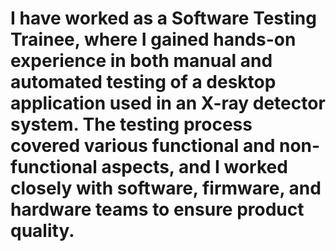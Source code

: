 #  I have worked as a Software Testing Trainee, where I gained hands-on experience in both manual and automated testing of a desktop application used in an X-ray detector system. The testing process covered various functional and non-functional aspects, and I worked closely with software, firmware, and hardware teams to ensure product quality.
